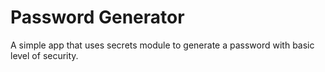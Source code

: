 # Password Generator
A simple app that uses secrets module to generate a password with basic level of security.